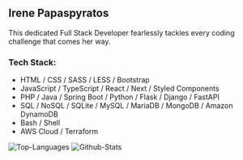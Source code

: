 ## Irene Papaspyratos

This dedicated Full Stack Developer fearlessly tackles every coding challenge that comes her way.

### Tech Stack:

- HTML / CSS / SASS / LESS / Bootstrap 
- JavaScript / TypeScript / React / Next / Styled Components 
- PHP / Java / Spring Boot / Python / Flask / Django / FastAPI 
- SQL / NoSQL / SQLite / MySQL / MariaDB / MongoDB / Amazon DynamoDB 
- Bash / Shell 
- AWS Cloud / Terraform 


![Top-Languages](https://github-readme-stats.vercel.app/api/top-langs/?username=irenepapaspyratos&theme=default&hide_border=false&include_all_commits=true&count_private=true&langs_count=10&layout=compact) 
![Github-Stats](https://github-readme-stats.vercel.app/api?username=irenepapaspyratos&custom_title=Irene+Papaspyratos%27+GitHub+Stats&theme=default&hide_border=false&include_all_commits=true&count_private=true&line_height=28) 
